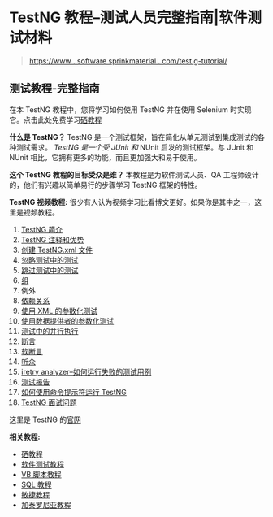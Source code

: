 # TestNG 教程–测试人员完整指南|软件测试材料

> [https://www . software sprinkmaterial . com/test g-tutorial/](https://www.softwaretestingmaterial.com/testng-tutorial/)

## 测试教程-完整指南

在本 TestNG 教程中，您将学习如何使用 TestNG 并在使用 Selenium 时实现它。点击此处免费学习[硒教程](https://www.softwaretestingmaterial.com/selenium-tutorial/)

**什么是 TestNG？**
TestNG 是一个测试框架，旨在简化从单元测试到集成测试的各种测试需求。 *TestNG 是一个受 JUnit 和* NUnit 启发的测试框架。与 JUnit 和 NUnit 相比，它拥有更多的功能，而且更加强大和易于使用。

**这个 TestNG 教程的目标受众是谁？**
本教程是为软件测试人员、QA 工程师设计的，他们有兴趣以简单易行的步骤学习 TestNG 框架的特性。

**TestNG 视频教程:** 很少有人认为视频学习比看博文更好。如果你是其中之一，这里是视频教程。

1.  [TestNG 简介](https://www.softwaretestingmaterial.com/testng-introduction/)
2.  [TestNG 注释和优势](https://www.softwaretestingmaterial.com/testng-annotations/)
3.  [创建 TestNG.xml 文件](https://www.softwaretestingmaterial.com/create-testng-xml-file)
4.  [忽略测试中的测试](https://www.softwaretestingmaterial.com/how-to-ignore-testng-test/)
5.  [跳过测试中的测试](https://www.softwaretestingmaterial.com/how-to-skip-testng-test/)
6.  [组](https://www.softwaretestingmaterial.com/testng-groups/)
7.  例外
8.  [依赖关系](https://www.softwaretestingmaterial.com/testng-dependencies/)
9.  [使用 XML 的参数化测试](https://www.softwaretestingmaterial.com/testng-parameterization-using-xml/)
10.  [使用数据提供者的参数化测试](https://www.softwaretestingmaterial.com/testng-parameterization-using-dataproviders/)
11.  [测试中的并行执行](https://www.softwaretestingmaterial.com/parallel-test-execution-testng/)
12.  [断言](https://www.softwaretestingmaterial.com/testng-asserts/)
13.  [软断言](https://www.softwaretestingmaterial.com/soft-assert/)
14.  [听众](https://www.softwaretestingmaterial.com/testng-listeners/)
15.  [iretry analyzer–如何运行失败的测试用例](https://www.softwaretestingmaterial.com/run-failed-test-cases-using-testng/)
16.  [测试报告](https://www.softwaretestingmaterial.com/testng-reports/)
17.  [如何使用命令提示符运行 TestNG](https://www.softwaretestingmaterial.com/run-testng-using-command-prompt/)
18.  [TestNG 面试问题](https://www.softwaretestingmaterial.com/testng-interview-questions/)

这里是 TestNG 的[官网](http://testng.org/)

**相关教程:**

*   [硒教程](https://www.softwaretestingmaterial.com/category/selenium/)
*   [软件测试教程](https://www.softwaretestingmaterial.com/manual-testing-tutorial/)
*   [VB 脚本教程](https://www.softwaretestingmaterial.com/vbscript-for-automation-qtp-uft-testing/)
*   [SQL 教程](https://www.softwaretestingmaterial.com/sql-tutorial-complete/)
*   [敏捷教程](https://www.softwaretestingmaterial.com/agile-scrum-methodology/)
*   [加泰罗尼亚教程](https://www.softwaretestingmaterial.com/katalon-studio-tutorial/)